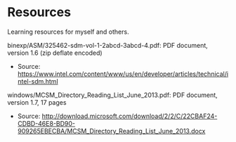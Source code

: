 # Resources
Learning resources for myself and others.

binexp/ASM/325462-sdm-vol-1-2abcd-3abcd-4.pdf: PDF document, version 1.6 (zip deflate encoded)
- Source: https://www.intel.com/content/www/us/en/developer/articles/technical/intel-sdm.html

windows/MCSM_Directory_Reading_List_June_2013.pdf: PDF document, version 1.7, 17 pages
- Source: http://download.microsoft.com/download/2/2/C/22CBAF24-CDBD-46E8-BD90-909265EBECBA/MCSM_Directory_Reading_List_June_2013.docx
